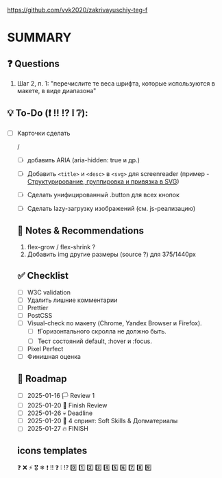 https://github.com/vvk2020/zakrivayuschiy-teg-f 

# SUMMARY

## ❓ Questions
1. Шаг 2, п. 1: "перечислите те веса шрифта, которые используются в макете, в виде диапазона"

## 💡 To-Do (❗ ‼️ ⁉️ ❕ ❔):
- [ ] Карточки сделать <li>/<ul>
- [ ] добавить ARIA (aria-hidden: true и др.)
- [ ] Добавить `<title>` и `<desc>` в `<svg>` для screenreader (пример - [Структурирование, группировка и привязка в SVG](obsidian://open?vault=my_obsidian&file=STUDY%2FHTML%2FSVG%2F%D0%A1%D1%82%D1%80%D1%83%D0%BA%D1%82%D1%83%D1%80%D0%B8%D1%80%D0%BE%D0%B2%D0%B0%D0%BD%D0%B8%D0%B5%2C%20%D0%B3%D1%80%D1%83%D0%BF%D0%BF%D0%B8%D1%80%D0%BE%D0%B2%D0%BA%D0%B0%20%D0%B8%20%D0%BF%D1%80%D0%B8%D0%B2%D1%8F%D0%B7%D0%BA%D0%B0))
- [ ] Сделать унифицированный .button для всех кнопок
- [ ] Сделать lazy-загрузку изображений (см. js-реализацию)


## 📌 Notes & Recommendations
1. flex-grow / flex-shrink ?
2. Добавить img другие размеры (source ?) для 375/1440px

## ✅ Checklist
- [ ] W3C validation
- [ ] Удалить лишние комментарии
- [ ] Prettier
- [ ] PostCSS
- [ ] Visual-check по макету (Chrome, Yandex Browser и Firefox).
  - [ ] ❗Горизонтального скролла не должно быть.
  - [ ] Тест состояний default, :hover и :focus.
- [ ] Pixel Perfect
- [ ] Финишная оценка

## 📅 Roadmap
- [ ] 2025-01-16 🏳️ Review 1
- [ ] 2025-01-20 🏁 Finish Review
- [ ] 2025-01-26 💀 Deadline
- [ ] 2025-01-20 📖 4 спринт: Soft Skills & Допматериалы
- [ ] 2025-01-27 🔥 FINISH

## icons templates
❓ ❌ ⚡ 🎖️ ❄ ❗ ‼️ ❓ ❕ ⁉️ 0️⃣ 1️⃣ 2️⃣ 3️⃣ 4️⃣ 5️⃣ 6️⃣ 7️⃣ 8️⃣ 9️⃣ 